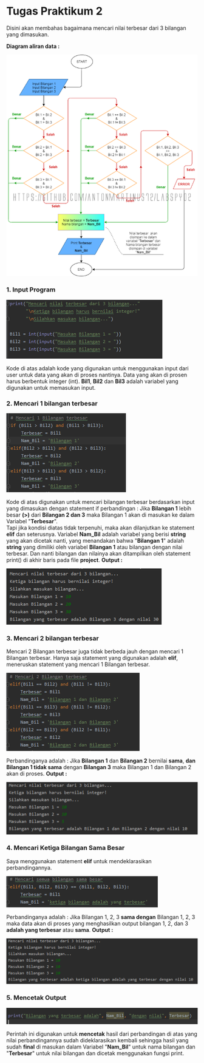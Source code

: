 
# Tugas Praktikum 2
Disini akan membahas bagaimana mencari nilai terbesar dari 3 bilangan yang dimasukan.

**Diagram aliran data :**

![Flowchart_project.py](https://github.com/antonmartinus72/labspy02/blob/master/img/FChart_Anton.png)

### 1. Input Program

![input](https://github.com/antonmartinus72/labspy02/blob/master/img/1_Input.PNG)

Kode di atas adalah kode yang digunakan untuk menggunakan input dari user untuk data yang akan di proses nantinya. Data yang akan di prosen harus berbentuk integer (int). **Bil1**, **Bil2** dan **Bil3** adalah variabel yang digunakan untuk memasukan input.

### 2. Mencari 1 bilangan terbesar

![1Bil](https://github.com/antonmartinus72/labspy02/blob/master/img/2_Looking_f_1.PNG)

Kode di atas digunakan untuk mencari bilangan terbesar berdasarkan input yang dimasukan dengan statement if perbandingan :
Jika **Bilangan 1** lebih besar **(>)** dari **Bilangan 2 dan 3** maka Bilangan 1 akan di masukan ke dalam Variabel "**Terbesar**".  
Tapi jika kondisi diatas tidak terpenuhi, maka akan dilanjutkan ke statement **elif** dan seterusnya. Variabel **Nam_Bil** adalah variabel yang berisi **string** yang akan dicetak nanti, yang menandakan bahwa "**Bilangan 1**" adalah **string** yang dimiliki oleh variabel **Bilangan 1** atau bilangan dengan nilai terbesar. Dan nanti bilangan dan nilainya akan ditampilkan oleh statement print() di akhir baris pada file **project**.
**Output :**

![1Bil_Out](https://github.com/antonmartinus72/labspy02/blob/master/img/2_Looking_f_1_Output.PNG)

### 3. Mencari 2 bilangan terbesar
Mencari 2 Bilangan terbesar juga tidak berbeda jauh dengan mencari 1 Bilangan terbesar. Hanya saja statement yang digunakan adalah **elif**, meneruskan statement yang mencari 1 Bilangan terbesar.

![2Bil](https://github.com/antonmartinus72/labspy02/blob/master/img/3_Looking_f_2.PNG)

Perbandinganya adalah :
Jika **Bilangan 1** dan **Bilangan 2** bernilai **sama**, **dan Bilangan 1 tidak sama** dengan **Bilangan 3** maka Bilangan 1 dan Bilangan 2 akan di proses.
**Output :**

![2Bil_Out](https://github.com/antonmartinus72/labspy02/blob/master/img/3_Looking_f_2_Output.PNG)

### 4. Mencari Ketiga Bilangan Sama Besar

Saya menggunakan statement **elif** untuk mendeklarasikan perbandingannya.

![3Bil](https://github.com/antonmartinus72/labspy02/blob/master/img/4_Looking_f_3.PNG)

Perbandinganya adalah :
Jika Bilangan 1, 2, 3 **sama dengan** Bilangan 1, 2, 3 maka data akan di proses yang menghasilkan output bilangan 1, 2, dan 3 **adalah yang terbesar** atau **sama**.
**Output :**

![3Bil_Out](https://github.com/antonmartinus72/labspy02/blob/master/img/4_Looking_f_3_Output.PNG)

### 5. Mencetak Output

![Print](https://github.com/antonmartinus72/labspy02/blob/master/img/5_Print_Output.PNG)

Perintah ini digunakan untuk **mencetak** hasil dari perbandingan di atas yang nilai perbandingannya sudah dideklarasikan kembali sehingga hasil yang sudah **final** di masukan dalam Variabel "**Nam_Bil**" untuk nama bilangan dan "**Terbesar**" untuk nilai bilangan dan dicetak menggunakan fungsi print.
